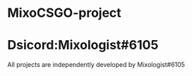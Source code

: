 # MixoCSGO-project
# Dsicord:Mixologist#6105
All projects are independently developed by Mixologist#6105
